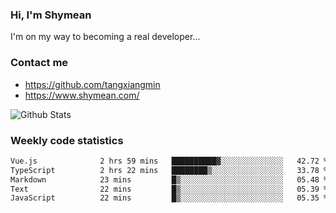 ### Hi, I'm Shymean

I'm on my way to becoming a real developer...

### Contact me

- <https://github.com/tangxiangmin>
- <https://www.shymean.com/>

![Github Stats](https://github-readme-stats.vercel.app/api?username=tangxiangmin&show_icons=true&theme=dark)


###  Weekly code statistics

<!--START_SECTION:waka-->

```txt
Vue.js              2 hrs 59 mins   ██████████▓░░░░░░░░░░░░░░   42.72 %
TypeScript          2 hrs 22 mins   ████████▒░░░░░░░░░░░░░░░░   33.78 %
Markdown            23 mins         █▒░░░░░░░░░░░░░░░░░░░░░░░   05.48 %
Text                22 mins         █▒░░░░░░░░░░░░░░░░░░░░░░░   05.39 %
JavaScript          22 mins         █▒░░░░░░░░░░░░░░░░░░░░░░░   05.35 %
```

<!--END_SECTION:waka-->